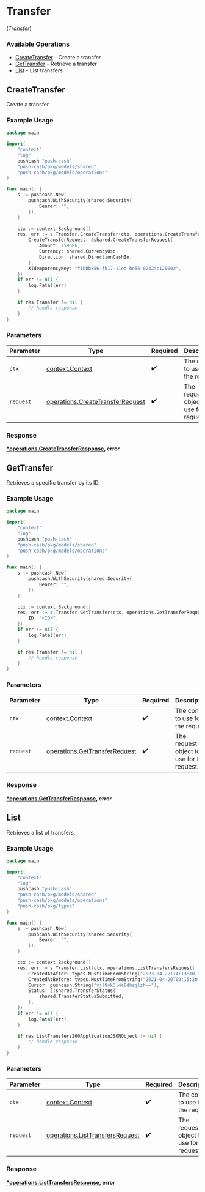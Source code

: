# Transfer
(*Transfer*)

### Available Operations

* [CreateTransfer](#createtransfer) - Create a transfer
* [GetTransfer](#gettransfer) - Retrieve a transfer
* [List](#list) - List transfers

## CreateTransfer

Create a transfer

### Example Usage

```go
package main

import(
	"context"
	"log"
	pushcash "push-cash"
	"push-cash/pkg/models/shared"
	"push-cash/pkg/models/operations"
)

func main() {
    s := pushcash.New(
        pushcash.WithSecurity(shared.Security{
            Bearer: "",
        }),
    )

    ctx := context.Background()
    res, err := s.Transfer.CreateTransfer(ctx, operations.CreateTransferRequest{
        CreateTransferRequest: &shared.CreateTransferRequest{
            Amount: 759686,
            Currency: shared.CurrencyUsd,
            Direction: shared.DirectionCashIn,
        },
        XIdempotencyKey: "f1bbb856-fb17-11ed-be56-0242ac120002",
    })
    if err != nil {
        log.Fatal(err)
    }

    if res.Transfer != nil {
        // handle response
    }
}
```

### Parameters

| Parameter                                                                            | Type                                                                                 | Required                                                                             | Description                                                                          |
| ------------------------------------------------------------------------------------ | ------------------------------------------------------------------------------------ | ------------------------------------------------------------------------------------ | ------------------------------------------------------------------------------------ |
| `ctx`                                                                                | [context.Context](https://pkg.go.dev/context#Context)                                | :heavy_check_mark:                                                                   | The context to use for the request.                                                  |
| `request`                                                                            | [operations.CreateTransferRequest](../../models/operations/createtransferrequest.md) | :heavy_check_mark:                                                                   | The request object to use for the request.                                           |


### Response

**[*operations.CreateTransferResponse](../../models/operations/createtransferresponse.md), error**


## GetTransfer

Retrieves a specific transfer by its ID.

### Example Usage

```go
package main

import(
	"context"
	"log"
	pushcash "push-cash"
	"push-cash/pkg/models/shared"
	"push-cash/pkg/models/operations"
)

func main() {
    s := pushcash.New(
        pushcash.WithSecurity(shared.Security{
            Bearer: "",
        }),
    )

    ctx := context.Background()
    res, err := s.Transfer.GetTransfer(ctx, operations.GetTransferRequest{
        ID: "<ID>",
    })
    if err != nil {
        log.Fatal(err)
    }

    if res.Transfer != nil {
        // handle response
    }
}
```

### Parameters

| Parameter                                                                      | Type                                                                           | Required                                                                       | Description                                                                    |
| ------------------------------------------------------------------------------ | ------------------------------------------------------------------------------ | ------------------------------------------------------------------------------ | ------------------------------------------------------------------------------ |
| `ctx`                                                                          | [context.Context](https://pkg.go.dev/context#Context)                          | :heavy_check_mark:                                                             | The context to use for the request.                                            |
| `request`                                                                      | [operations.GetTransferRequest](../../models/operations/gettransferrequest.md) | :heavy_check_mark:                                                             | The request object to use for the request.                                     |


### Response

**[*operations.GetTransferResponse](../../models/operations/gettransferresponse.md), error**


## List

Retrieves a list of transfers.

### Example Usage

```go
package main

import(
	"context"
	"log"
	pushcash "push-cash"
	"push-cash/pkg/models/shared"
	"push-cash/pkg/models/operations"
	"push-cash/pkg/types"
)

func main() {
    s := pushcash.New(
        pushcash.WithSecurity(shared.Security{
            Bearer: "",
        }),
    )

    ctx := context.Background()
    res, err := s.Transfer.List(ctx, operations.ListTransfersRequest{
        CreatedAtAfter: types.MustTimeFromString("2023-04-22T14:13:10.937Z"),
        CreatedAtBefore: types.MustTimeFromString("2021-04-20T09:15:20.369Z"),
        Cursor: pushcash.String("vjl8vk3l4o8dhsjlzh=="),
        Status: []shared.TransferStatus{
            shared.TransferStatusSubmitted,
        },
    })
    if err != nil {
        log.Fatal(err)
    }

    if res.ListTransfers200ApplicationJSONObject != nil {
        // handle response
    }
}
```

### Parameters

| Parameter                                                                          | Type                                                                               | Required                                                                           | Description                                                                        |
| ---------------------------------------------------------------------------------- | ---------------------------------------------------------------------------------- | ---------------------------------------------------------------------------------- | ---------------------------------------------------------------------------------- |
| `ctx`                                                                              | [context.Context](https://pkg.go.dev/context#Context)                              | :heavy_check_mark:                                                                 | The context to use for the request.                                                |
| `request`                                                                          | [operations.ListTransfersRequest](../../models/operations/listtransfersrequest.md) | :heavy_check_mark:                                                                 | The request object to use for the request.                                         |


### Response

**[*operations.ListTransfersResponse](../../models/operations/listtransfersresponse.md), error**

